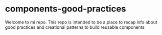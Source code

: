# components-good-practices
Welcome to mi repo.
This repo is intended to be a place to recap info about good practices and creational patterns to build reusable components
